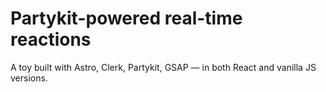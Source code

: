 # Partykit-powered real-time reactions

A toy built with Astro, Clerk, Partykit, GSAP — in both React and vanilla JS versions.
